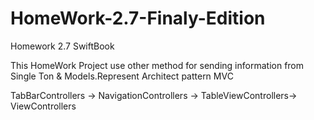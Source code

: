 # HomeWork-2.7-Finaly-Edition
Homework 2.7 SwiftBook


This HomeWork Project use other method for sending information from Single Ton & Models.Represent  Architect pattern MVC

TabBarControllers -> NavigationControllers -> TableViewControllers-> ViewControllers

